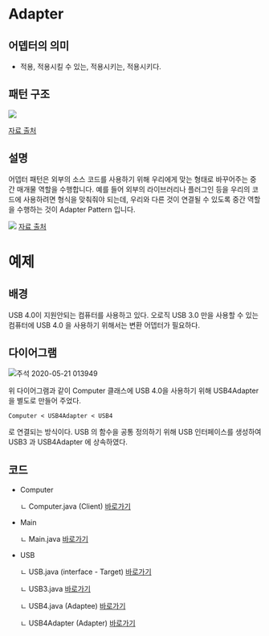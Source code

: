 # Adapter

## 어뎁터의 의미
* 적용, 적용시킬 수 있는, 적용시키는, 적용시키다.

## 패턴 구조

<img src="https://t1.daumcdn.net/cfile/tistory/24231F4C575EACA210"/>

<a href="https://jusungpark.tistory.com/22">자료 출처</a>

## 설명
어뎁터 패턴은 외부의 소스 코드를 사용하기 위해 우리에게 맞는 형태로 바꾸어주는 중간 매개물 역할을 수행합니다.
예를 들어 외부의 라이브러리나 플러그인 등을 우리의 코드에 사용하려면 형식을 맞춰줘야 되는데, 우리와 다른 것이 연결될 수 있도록
중간 역할을 수행하는 것이 Adapter Pattern 입니다.

<img src="https://lh3.googleusercontent.com/proxy/VEVJcjBkbRX8_PGtbsQvN2zJjtLbJYWBXDlIXyUILIE0t9PtZmCcnLTCTGy3-ebI39b49Bbf7oq0dvdptM20x6V-_9d0GoPzhxVZ3PnBIkhEue5xqq_GDzbieJxJOn7lAshxJb3S9BXsbEsBpN2KEh5RM1ZSWuatOAkm9dQTRORHpXEOOhR9dTUZZWboBaSEuLLEWQpf58x6-mtMMfqvl-fTxA9AjlEB7_H9e4d9-SnY2Vj7egeAEC60Ox_VDMhbHxUMwOi0Mbv8"/>
<a href="https://kimch3617.tistory.com/entry/%EC%96%B4%EB%8C%91%ED%84%B0-%ED%8C%A8%ED%84%B4-adapter-pattern">자료 출처</a>

# 예제
## 배경
USB 4.0이 지원안되는 컴퓨터를 사용하고 있다. 오로직 USB 3.0 만을 사용할 수 있는 컴퓨터에 USB 4.0 을 사용하기 위해서는 변환 어뎁터가 필요하다.

## 다이어그램

![주석 2020-05-21 013949](https://user-images.githubusercontent.com/48713654/82473071-012b2280-9b04-11ea-8791-ae412078fa2d.png)

위 다이어그램과 같이 Computer 클래스에 USB 4.0을 사용하기 위해 USB4Adapter을 별도로 만들어 주었다. 

`
Computer < USB4Adapter < USB4
`

로 연결되는 방식이다. USB 의 함수을 공통 정의하기 위해 USB 인터페이스를 생성하여 USB3 과 USB4Adapter 에 상속하였다.

## 코드
* Computer

  ㄴ Computer.java (Client) <a href="https://github.com/welcomehyunseo/POJ/blob/master/Design%20Pattern/Sturctural/Adapter/Workspace/Computer/src/Computer/Computer.java">바로가기</a>

* Main

  ㄴ Main.java <a href="https://github.com/welcomehyunseo/POJ/blob/master/Design%20Pattern/Sturctural/Adapter/Workspace/Computer/src/Main/Main.java">바로가기</a>

* USB

  ㄴ USB.java (interface - Target) <a href="https://github.com/welcomehyunseo/POJ/blob/master/Design%20Pattern/Sturctural/Adapter/Workspace/Computer/src/USB/USB.java">바로가기</a>
  
  ㄴ USB3.java <a href="https://github.com/welcomehyunseo/POJ/blob/master/Design%20Pattern/Sturctural/Adapter/Workspace/Computer/src/USB/USB3.java">바로가기</a>
  
  ㄴ USB4.java (Adaptee) <a href="https://github.com/welcomehyunseo/POJ/blob/master/Design%20Pattern/Sturctural/Adapter/Workspace/Computer/src/USB/USB4.java">바로가기</a>
  
  ㄴ USB4Adapter (Adapter) <a href="https://github.com/welcomehyunseo/POJ/blob/master/Design%20Pattern/Sturctural/Adapter/Workspace/Computer/src/USB/USB4Adapter.java">바로가기</a>
